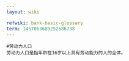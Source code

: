 ```yaml
---
layout: wiki

refwiki: bank-basic-glossary
term: 1457063689252686738
---
```


```
#劳动力人口 
劳动力人口是指年龄在16岁以上具有劳动能力的人的全体。

```